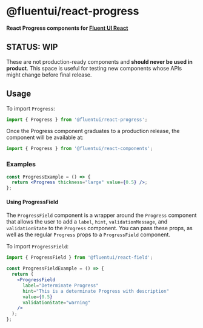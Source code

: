 # @fluentui/react-progress

**React Progress components for [Fluent UI React](https://react.fluentui.dev/)**

## STATUS: WIP

These are not production-ready components and **should never be used in product**. This space is useful for testing new components whose APIs might change before final release.

## Usage

To import `Progress`:

```js
import { Progress } from '@fluentui/react-progress';
```

Once the Progress component graduates to a production release, the component will be available at:

```js
import { Progress } from '@fluentui/react-components';
```

### Examples

```jsx
const ProgressExample = () => {
  return <Progress thickness="large" value={0.5} />;
};
```

#### Using ProgressField

The `ProgressField` component is a wrapper around the `Progress` component that allows the user to add a `label`, `hint`, `validationMessage`, and `validationState` to the `Progress` component. You can pass these props, as well as the regular `Progress` props to a `ProgressField` component.

To import `ProgressField`:

```js
import { ProgressField } from '@fluentui/react-field';
```

```jsx
const ProgressFieldExample = () => {
  return (
    <ProgressField
      label="Determinate Progress"
      hint="This is a determinate Progress with description"
      value={0.5}
      validationState="warning"
    />
  );
};
```
